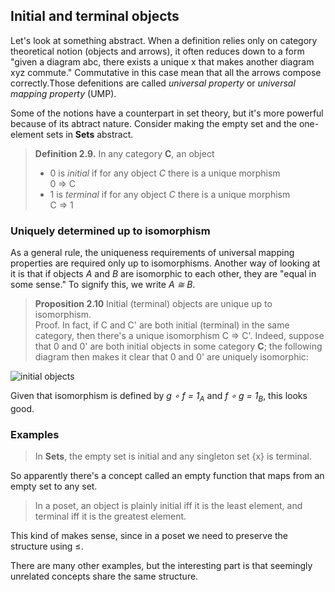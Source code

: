 
## Initial and terminal objects

Let's look at something abstract. When a definition relies only on category theoretical notion (objects and arrows), it often reduces down to a form "given a diagram abc, there exists a unique x that makes another diagram xyz commute." Commutative in this case mean that all the arrows compose correctly.Those defenitions are called *universal property* or *universal mapping property* (UMP).

Some of the notions have a counterpart in set theory, but it's more powerful because of its abtract nature. Consider making the empty set and the one-element sets in **Sets** abstract.

> **Definition 2.9.** In any category **C**, an object
> 
> - 0 is *initial* if for any object *C* there is a unique morphism<br> 0 => C
> - 1 is *terminal* if for any object *C* there is a unique morphism<br> C => 1

### Uniquely determined up to isomorphism

As a general rule, the uniqueness requirements of universal mapping properties are required only up to isomorphisms. Another way of looking at it is that if objects *A* and *B* are isomorphic to each other, they are "equal in some sense." To signify this, we write *A ≅ B*.

> **Proposition 2.10** Initial (terminal) objects are unique up to isomorphism.<br>
> Proof. In fact, if C and C' are both initial (terminal) in the same category, then there's a unique isomorphism C => C'. Indeed, suppose that 0 and 0' are both initial objects in some category **C**; the following diagram then makes it clear that 0 and 0' are uniquely isomorphic:

![initial objects](files/day20-e-initial-objects.png)

Given that isomorphism is defined by *g ∘ f = 1<sub>A</sub>* and *f ∘ g = 1<sub>B</sub>*, this looks good.

### Examples

> In **Sets**, the empty set is initial and any singleton set {x} is terminal.

So apparently there's a concept called an empty function that maps from an empty set to any set.

> In a poset, an object is plainly initial iff it is the least element, and terminal iff it is the greatest element.

This kind of makes sense, since in a poset we need to preserve the structure using ≤.

There are many other examples, but the interesting part is that seemingly unrelated concepts share the same structure.
